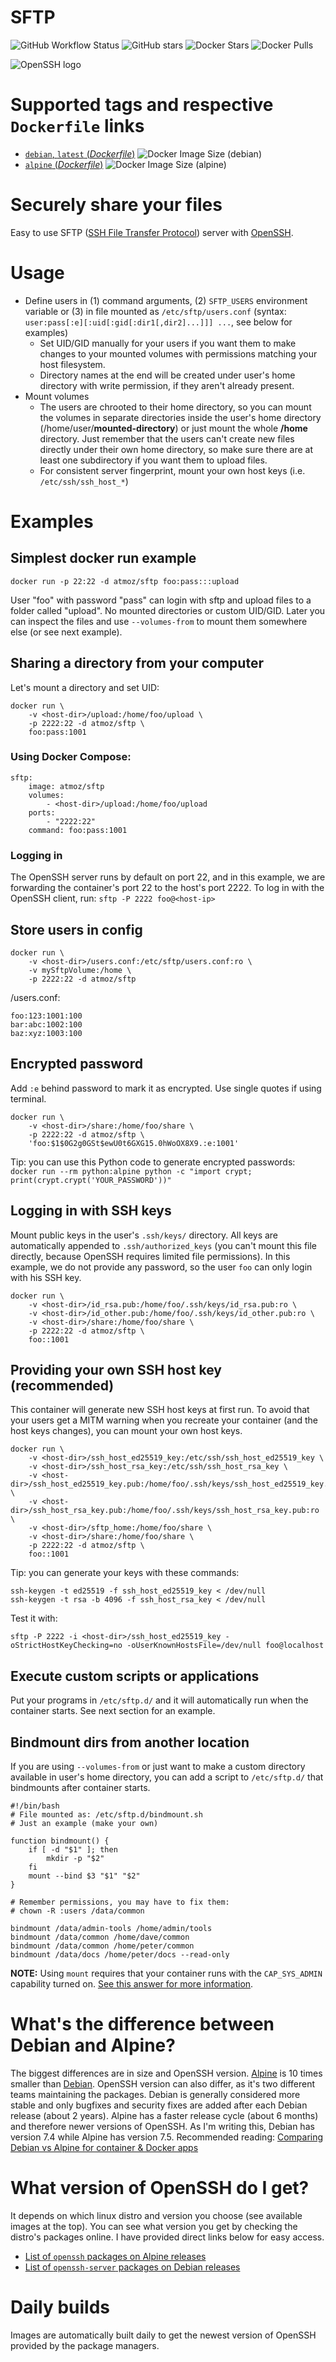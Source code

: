 # SFTP

![GitHub Workflow Status](https://img.shields.io/github/workflow/status/atmoz/sftp/build?logo=github) ![GitHub stars](https://img.shields.io/github/stars/atmoz/sftp?logo=github) ![Docker Stars](https://img.shields.io/docker/stars/atmoz/sftp?label=stars&logo=docker) ![Docker Pulls](https://img.shields.io/docker/pulls/atmoz/sftp?label=pulls&logo=docker)

![OpenSSH logo](https://raw.githubusercontent.com/atmoz/sftp/master/openssh.png "Powered by OpenSSH")

# Supported tags and respective `Dockerfile` links

- [`debian`, `latest` (*Dockerfile*)](https://github.com/atmoz/sftp/blob/master/Dockerfile) ![Docker Image Size (debian)](https://img.shields.io/docker/image-size/atmoz/sftp/debian?label=debian&logo=debian&style=plastic)
- [`alpine` (*Dockerfile*)](https://github.com/atmoz/sftp/blob/master/Dockerfile-alpine) ![Docker Image Size (alpine)](https://img.shields.io/docker/image-size/atmoz/sftp/alpine?label=alpine&logo=Alpine%20Linux&style=plastic)

# Securely share your files

Easy to use SFTP ([SSH File Transfer Protocol](https://en.wikipedia.org/wiki/SSH_File_Transfer_Protocol)) server with [OpenSSH](https://en.wikipedia.org/wiki/OpenSSH).

# Usage

- Define users in (1) command arguments, (2) `SFTP_USERS` environment variable
  or (3) in file mounted as `/etc/sftp/users.conf` (syntax:
  `user:pass[:e][:uid[:gid[:dir1[,dir2]...]]] ...`, see below for examples)
  - Set UID/GID manually for your users if you want them to make changes to
    your mounted volumes with permissions matching your host filesystem.
  - Directory names at the end will be created under user's home directory with
    write permission, if they aren't already present.
- Mount volumes
  - The users are chrooted to their home directory, so you can mount the
    volumes in separate directories inside the user's home directory
    (/home/user/**mounted-directory**) or just mount the whole **/home** directory.
    Just remember that the users can't create new files directly under their
    own home directory, so make sure there are at least one subdirectory if you
    want them to upload files.
  - For consistent server fingerprint, mount your own host keys (i.e. `/etc/ssh/ssh_host_*`)

# Examples

## Simplest docker run example

```
docker run -p 22:22 -d atmoz/sftp foo:pass:::upload
```

User "foo" with password "pass" can login with sftp and upload files to a folder called "upload". No mounted directories or custom UID/GID. Later you can inspect the files and use `--volumes-from` to mount them somewhere else (or see next example).

## Sharing a directory from your computer

Let's mount a directory and set UID:

```
docker run \
    -v <host-dir>/upload:/home/foo/upload \
    -p 2222:22 -d atmoz/sftp \
    foo:pass:1001
```

### Using Docker Compose:

```
sftp:
    image: atmoz/sftp
    volumes:
        - <host-dir>/upload:/home/foo/upload
    ports:
        - "2222:22"
    command: foo:pass:1001
```

### Logging in

The OpenSSH server runs by default on port 22, and in this example, we are forwarding the container's port 22 to the host's port 2222. To log in with the OpenSSH client, run: `sftp -P 2222 foo@<host-ip>`

## Store users in config

```
docker run \
    -v <host-dir>/users.conf:/etc/sftp/users.conf:ro \
    -v mySftpVolume:/home \
    -p 2222:22 -d atmoz/sftp
```

<host-dir>/users.conf:

```
foo:123:1001:100
bar:abc:1002:100
baz:xyz:1003:100
```

## Encrypted password

Add `:e` behind password to mark it as encrypted. Use single quotes if using terminal.

```
docker run \
    -v <host-dir>/share:/home/foo/share \
    -p 2222:22 -d atmoz/sftp \
    'foo:$1$0G2g0GSt$ewU0t6GXG15.0hWoOX8X9.:e:1001'
```

Tip: you can use this Python code to generate encrypted passwords:  
`docker run --rm python:alpine python -c "import crypt; print(crypt.crypt('YOUR_PASSWORD'))"`

## Logging in with SSH keys

Mount public keys in the user's `.ssh/keys/` directory. All keys are automatically appended to `.ssh/authorized_keys` (you can't mount this file directly, because OpenSSH requires limited file permissions). In this example, we do not provide any password, so the user `foo` can only login with his SSH key.

```
docker run \
    -v <host-dir>/id_rsa.pub:/home/foo/.ssh/keys/id_rsa.pub:ro \
    -v <host-dir>/id_other.pub:/home/foo/.ssh/keys/id_other.pub:ro \
    -v <host-dir>/share:/home/foo/share \
    -p 2222:22 -d atmoz/sftp \
    foo::1001
```

## Providing your own SSH host key (recommended)

This container will generate new SSH host keys at first run. To avoid that your users get a MITM warning when you recreate your container (and the host keys changes), you can mount your own host keys.

```
docker run \
    -v <host-dir>/ssh_host_ed25519_key:/etc/ssh/ssh_host_ed25519_key \
    -v <host-dir>/ssh_host_rsa_key:/etc/ssh/ssh_host_rsa_key \
    -v <host-dir>/ssh_host_ed25519_key.pub:/home/foo/.ssh/keys/ssh_host_ed25519_key.pub:ro \
    -v <host-dir>/ssh_host_rsa_key.pub:/home/foo/.ssh/keys/ssh_host_rsa_key.pub:ro \
    -v <host-dir>/sftp_home:/home/foo/share \
    -v <host-dir>/share:/home/foo/share \
    -p 2222:22 -d atmoz/sftp \
    foo::1001
```

Tip: you can generate your keys with these commands:

```
ssh-keygen -t ed25519 -f ssh_host_ed25519_key < /dev/null
ssh-keygen -t rsa -b 4096 -f ssh_host_rsa_key < /dev/null
```
 
Test it with:
  ```
 sftp -P 2222 -i <host-dir>/ssh_host_ed25519_key -oStrictHostKeyChecking=no -oUserKnownHostsFile=/dev/null foo@localhost
  ```
## Execute custom scripts or applications

Put your programs in `/etc/sftp.d/` and it will automatically run when the container starts.
See next section for an example.

## Bindmount dirs from another location

If you are using `--volumes-from` or just want to make a custom directory available in user's home directory, you can add a script to `/etc/sftp.d/` that bindmounts after container starts.

```
#!/bin/bash
# File mounted as: /etc/sftp.d/bindmount.sh
# Just an example (make your own)

function bindmount() {
    if [ -d "$1" ]; then
        mkdir -p "$2"
    fi
    mount --bind $3 "$1" "$2"
}

# Remember permissions, you may have to fix them:
# chown -R :users /data/common

bindmount /data/admin-tools /home/admin/tools
bindmount /data/common /home/dave/common
bindmount /data/common /home/peter/common
bindmount /data/docs /home/peter/docs --read-only
```

**NOTE:** Using `mount` requires that your container runs with the `CAP_SYS_ADMIN` capability turned on. [See this answer for more information](https://github.com/atmoz/sftp/issues/60#issuecomment-332909232).

# What's the difference between Debian and Alpine?

The biggest differences are in size and OpenSSH version. [Alpine](https://hub.docker.com/_/alpine/) is 10 times smaller than [Debian](https://hub.docker.com/_/debian/). OpenSSH version can also differ, as it's two different teams maintaining the packages. Debian is generally considered more stable and only bugfixes and security fixes are added after each Debian release (about 2 years). Alpine has a faster release cycle (about 6 months) and therefore newer versions of OpenSSH. As I'm writing this, Debian has version 7.4 while Alpine has version 7.5. Recommended reading: [Comparing Debian vs Alpine for container & Docker apps](https://www.turnkeylinux.org/blog/alpine-vs-debian)

# What version of OpenSSH do I get?

It depends on which linux distro and version you choose (see available images at the top). You can see what version you get by checking the distro's packages online. I have provided direct links below for easy access.

- [List of `openssh` packages on Alpine releases](https://pkgs.alpinelinux.org/packages?name=openssh&branch=&repo=main&arch=x86_64)
- [List of `openssh-server` packages on Debian releases](https://packages.debian.org/search?keywords=openssh-server&searchon=names&exact=1&suite=all&section=main)

# Daily builds

Images are automatically built daily to get the newest version of OpenSSH provided by the package managers.
